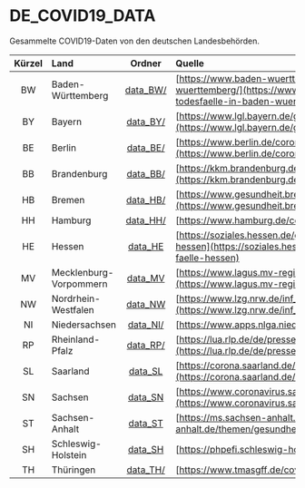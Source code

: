 # DE_COVID19_DATA

Gesammelte COVID19-Daten von den deutschen Landesbehörden.

| Kürzel      | Land                   | Ordner               | Quelle |
| :-:         | :--                    | :-:                  | :--    |
| BW          | Baden-Württemberg      | [data_BW/](data_BW/) | [https://www.baden-wuerttemberg.de/de/service/presse/pressemitteilung/pid/infektionen-und-todesfaelle-in-baden-wuerttemberg/](https://www.baden-wuerttemberg.de/de/service/presse/pressemitteilung/pid/infektionen-und-todesfaelle-in-baden-wuerttemberg/) |
| BY          | Bayern                 | [data_BY/](data_BY/) | [https://www.lgl.bayern.de/gesundheit/infektionsschutz/infektionskrankheiten_a_z/coronavirus/karte_coronavirus/index.htm](https://www.lgl.bayern.de/gesundheit/infektionsschutz/infektionskrankheiten_a_z/coronavirus/karte_coronavirus/index.htm) |
| BE          | Berlin                 | [data_BE/](data_BE/) | [https://www.berlin.de/corona/lagebericht/desktop/corona.html#fallzahlen](https://www.berlin.de/corona/lagebericht/desktop/corona.html#fallzahlen) |
| BB          | Brandenburg            | [data_BB/](data_BB/) | [https://kkm.brandenburg.de/kkm/de/presse/pressemitteilungen/](https://kkm.brandenburg.de/kkm/de/presse/pressemitteilungen/)
| HB          | Bremen                 | [data_HB/](data_HB/) | [https://www.gesundheit.bremen.de/service/aktuelles_aus_dem_ressort/pressemitteilungen-32660](https://www.gesundheit.bremen.de/service/aktuelles_aus_dem_ressort/pressemitteilungen-32660) |
| HH          | Hamburg                | [data_HH/](data_HH/) | [https://www.hamburg.de/corona-zahlen/](https://www.hamburg.de/corona-zahlen/) |
| HE          | Hessen                 | [data_HE](data_HE/)  | [https://soziales.hessen.de/gesundheit/corona-hessen/taegliche-uebersicht-der-bestaetigten-sars-cov-2-faelle-hessen](https://soziales.hessen.de/gesundheit/corona-hessen/taegliche-uebersicht-der-bestaetigten-sars-cov-2-faelle-hessen)
| MV          | Mecklenburg-Vorpommern | [data_MV](data_MV/)  | [https://www.lagus.mv-regierung.de/Gesundheit/InfektionsschutzPraevention/Daten-Corona-Pandemie](https://www.lagus.mv-regierung.de/Gesundheit/InfektionsschutzPraevention/Daten-Corona-Pandemie)
| NW          | Nordrhein-Westfalen    | [data_NW](data_NW/)  | [https://www.lzg.nrw.de/inf_schutz/corona_meldelage/index.html](https://www.lzg.nrw.de/inf_schutz/corona_meldelage/index.html)
| NI          | Niedersachsen          | [data_NI/](data_NI/) | [https://www.apps.nlga.niedersachsen.de/corona/iframe.php](https://www.apps.nlga.niedersachsen.de/corona/iframe.php) |
| RP          | Rheinland-Pfalz        | [data_RP/](data_RP/) | [https://lua.rlp.de/de/presse/detail/news/News/detail/coronavirus-sars-cov-2-aktuelle-fallzahlen-fuer-rheinland-pfalz/](https://lua.rlp.de/de/presse/detail/news/News/detail/coronavirus-sars-cov-2-aktuelle-fallzahlen-fuer-rheinland-pfalz/) |
| SL          | Saarland               | [data_SL](data_SL/)  | [https://corona.saarland.de/DE/service/chronologie-corona/chronologie-corona_node.html](https://corona.saarland.de/DE/service/chronologie-corona/chronologie-corona_node.html)
| SN          | Sachsen                | [data_SN](data_SN/)  | [https://www.coronavirus.sachsen.de/infektionsfaelle-in-sachsen-4151.html](https://www.coronavirus.sachsen.de/infektionsfaelle-in-sachsen-4151.html)
| ST          | Sachsen-Anhalt         | [data_ST](data_ST/)  | [https://ms.sachsen-anhalt.de/themen/gesundheit/aktuell/coronavirus/](https://ms.sachsen-anhalt.de/themen/gesundheit/aktuell/coronavirus/)
| SH          | Schleswig-Holstein     | [data_SH](data_SH/)  | [https://phpefi.schleswig-holstein.de/corona/](https://phpefi.schleswig-holstein.de/corona/)
| TH          | Thüringen              | [data_TH/](data_TH/) | [https://www.tmasgff.de/covid-19/fallzahlen](https://www.tmasgff.de/covid-19/fallzahlen) |
